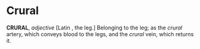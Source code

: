 # Crural

**CRURAL**, _adjective_ \[Latin , the leg.\] Belonging to the leg; as the _crural_ artery, which conveys blood to the legs, and the _crural_ vein, which returns it.